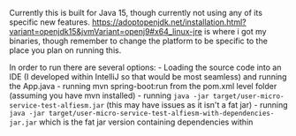 Currently this is built for Java 15, though currently not using any of its specific new features. https://adoptopenjdk.net/installation.html?variant=openjdk15&jvmVariant=openj9#x64_linux-jre is where i got my binaries, though remember to change the platform to be specific to the place you plan on running this. 

In order to run there are several options:
    - Loading the source code into an IDE (I developed within IntelliJ so that would be most seamless) and running the App.java
    - running mvn spring-boot:run from the pom.xml level folder (assuming you  have mvn installed)
    - running `java -jar target/user-micro-service-test-alfiesm.jar` (this may have issues as it isn't a fat jar)
    - running `java -jar target/user-micro-service-test-alfiesm-with-dependencies-jar.jar` which is the fat jar version containing dependencies within
